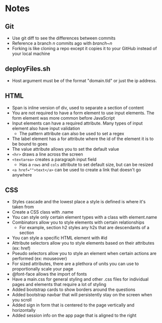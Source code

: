 # Notes

## Git
- Use git diff to see the differences between commits
- Reference a branch *n* commits ago with *branch*~*n*
- Forking is like cloning a repo except it copies it to your GitHub instead of your local machine

## deployFiles.sh
- Host argument must be of the format "domain.tld" or just the ip address.

## HTML
- Span is inline version of div, used to separate a section of content
- You are not required to have a form element to use input elements. The form element was more common before JavaScript
- Input elements can have a required attribute. Many types of input element also have input validation
    - The pattern attribute can also be used to set a regex
- The label element has a for attribute where the id of the element it is to be bound to goes
- The value attribute allows you to set the default value
- `<hr>` draws a line across the screen
- `<textarea>` creates a paragraph input field
    - Has a `rows` and `cols` attribute to set default size, but can be resized
- `<a href="">text</a>` can be used to create a link that doesn't go anywhere

## CSS
- Styles cascade and the lowest place a style is defined is where it's taken from
- Create a CSS class with .name
- You can style only certain element types with a class with element.name
- Combinators allow you to style elements with certain relationships
    - For example, section h2 styles any h2s that are descendants of a section
- You can style a specific HTML element with #id
- Attribute selectors allow you to style elements based on their attributes (ex: href)
- Pseudo selectors allow you to style an element when certain actions are performed (ex: mouseover)
- For sized attributes, there are a plethora of units you can use to proportionally scale your page
- @font-face allows the import of fonts
- Have a main.css for general styling and other .css files for individual pages and elements that require a lot of styling
- Added bootstrap cards to show borders around the questions
- Added bootstrap navbar that will persistently stay on the screen when you scroll
- Added sign in form that is centered to the page vertically and horizontally
- Added session info on the app page that is aligned to the right